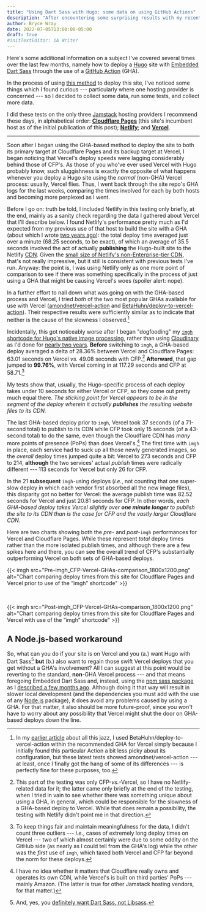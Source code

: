 ```yaml
---
title: "Using Dart Sass with Hugo: some data on using GitHub Actions"
description: "After encountering some surprising results with my recently described GHA-based method, I decided to do the math."
author: Bryce Wray
date: 2022-07-05T13:00:00-05:00
draft: true
#initTextEditor: iA Writer
---
```


Here's some additional information on a subject I've covered several times over the last few months, namely how to deploy a [Hugo](https://gohugo.io) site with [Embedded Dart Sass](https://sass-lang.com/blog/embedded-sass-is-live) through the use of a [GitHub Action](https://github.com/features/actions) (GHA).

In the process of using [this method](/posts/2022/05/using-dart-sass-hugo-github-actions-edition/) to deploy this site, I've noticed some things which I found curious --- particularly where one hosting provider is concerned --- so I decided to collect some data, run some tests, and collect more data.

I did these tests on the only three [Jamstack](https://jamstack.org) hosting providers I recommend these days, in alphabetical order: **[Cloudflare Pages](https://pages.cloudflare.com)** (this site's incumbent host as of the initial publication of this post); **[Netlify](https://netlify.com)**; and **[Vercel](https://vercel.com)**.

----

Soon after I began using the GHA-based method to deploy the site to both its primary target at Cloudflare Pages and its backup target at Vercel, I began noticing that Vercel's deploy speeds were lagging considerably behind those of CFP's. As those of you who've ever used Vercel with Hugo probably know, such sluggishness is exactly the opposite of what happens whenever you deploy a Hugo site using the *normal* (non-GHA) Vercel process: usually, Vercel flies. Thus, I went back through the site repo's GHA logs for the last weeks, comparing the times involved for each by both hosts and becoming more perplexed as I went.

Before I go on: truth be told, I included Netlify in this testing only briefly, at the end, mainly as a sanity check regarding the data I gathered about Vercel that I'll describe below. I found Netlify's performance pretty much as I'd expected from my previous use of that host to build the site with a GHA (about which I wrote [two years ago](/posts/2020/06/o-say-can-you-ci-cd/)): the total deploy time averaged just over a minute (68.25 seconds, to be exact), of which an average of 35.5 seconds involved the act of actually **publishing** the Hugo-built site to the Netlify [CDN](https://en.wikipedia.org/wiki/Content_delivery_network). Given the [small size of Netlify's non-Enterprise-tier CDN](https://answers.netlify.com/t/is-there-a-list-of-where-netlifys-cdn-pops-are-located/855/2), that's not really impressive, but it still is consistent with previous tests I've run. Anyway: the point is, I was using Netlify only as one more point of comparison to see if there was something specifically in the process of just using a GHA that might be causing Vercel's woes (spoiler alert: nope).

In a further effort to nail down what was going on with the GHA-based process and Vercel, I tried *both* of the two most popular GHAs available for use with Vercel ([amondnet/vercel-action](https://github.com/amondnet/vercel-action) and [BetaHuhn/deploy-to-vercel-action](https://github.com/betahuhn/deploy-to-vercel-action)). Their respective results were sufficiently similar as to indicate that neither is the cause of the slowness I observed.[^BetaHuhn]

[^BetaHuhn]: In my [earlier article](/posts/2022/05/using-dart-sass-hugo-github-actions-edition/) about all this jazz, I used BetaHuhn/deploy-to-vercel-action within the recommended GHA for Vercel simply because I initially found this particular Action a bit less picky about its configuration, but these latest tests showed amondnet/vercel-action --- at least, once I finally got the hang of some of its differences --- is perfectly fine for these purposes, too.

Incidentally, this got noticeably worse after I began "dogfooding" my [`imgh` shortcode for Hugo's native image processing](/posts/2022/06/responsive-optimized-images-hugo/), rather than using [Cloudinary](https://cloudinary.com) as I'd done for [nearly two years](/posts/2020/07/transformed/). **Before** switching to `imgh`, a GHA-based deploy averaged a delta of 28.36% between Vercel and Cloudflare Pages: 63.01 seconds on Vercel *vs.* 49.08 seconds with CFP.[^noNetlify] **Afterward**, that gap jumped to **99.76%**, with Vercel coming in at 117.29 seconds and CFP at 58.71.[^outliers]

[^noNetlify]: This part of the testing was only CFP-*vs.*-Vercel, so I have no Netlify-related data for it; the latter came only briefly at the end of the testing, when I tried in vain to see whether there was something unique about using a GHA, in general, which could be responsible for the slowness of a GHA-based deploy to Vercel. While that does remain a possibility, the testing with Netlify didn't point me in that direction.

[^outliers]: To keep things fair and maintain meaningfulness for the data, I didn't count three outliers --- *i.e.*, cases of extremely long deploy times on Vercel --- two of which almost certainly were due to some oddity on the GitHub side (as nearly as I could tell from the GHA's log) while the other was the *first* use of `imgh`, which taxed both Vercel and CFP far beyond the norm for these deploys.

My tests show that, usually, the Hugo-specific process of each deploy takes under 10 seconds for either Vercel or CFP, so they come out pretty much equal there. *The sticking point for Vercel appears to be in the segment of the deploy wherein it actually **publishes** the resulting website files to its CDN.*

The last GHA-based deploy prior to `imgh`, Vercel took 37 seconds (of a 71-second total) to publish to its CDN while CFP took only 15 seconds (of a 43-second total) to do the same, even though the Cloudflare CDN has *many* more points of presence (PoPs) than does Vercel's.[^infra] The first time with `imgh` in place, each service had to suck up all those newly generated images, so the *overall* deploy times jumped quite a bit: Vercel to 273 seconds and CFP to 214, **although** the two services' actual *publish* times were radically different --- 113 seconds for Vercel but only 26 for CFP.

[^infra]: I have no idea whether it matters that Cloudflare really owns and operates its own CDN, while Vercel's is built on third parties' PoPs --- mainly Amazon. (The latter is true for other Jamstack hosting vendors, for that matter.)

In the 21 **subsequent** `imgh`-using deploys (*i.e.*, not counting that one super-slow deploy in which each vendor first absorbed all the new image files), this disparity got no better for Vercel: the average publish time was 82.52 seconds for Vercel and just 20.81 seconds for CFP. In other words, *each GHA-based deploy takes Vercel slightly over **one minute longer** to publish the site to its CDN than is the case for CFP and the vastly larger Cloudflare CDN.*

Here are two charts showing both the *pre*- and *post*-`imgh` performances for Vercel and Cloudflare Pages. While these represent *total* deploy times rather than the more isolated publish times, and although there are a few spikes here and there, you can see the overall trend of CFP's substantially outperforming Vercel on both sets of GHA-based deploys.

{{< imgh src="Pre-imgh_CFP-Vercel-GHAs-comparison_1800x1200.png"  alt="Chart comparing deploy times from this site for Cloudflare Pages and Vercel prior to use of the “imgh” shortcode" >}}

<br />

{{< imgh src="Post-imgh_CFP-Vercel-GHAs-comparison_1800x1200.png"  alt="Chart comparing deploy times from this site for Cloudflare Pages and Vercel with use of the “imgh” shortcode" >}}

## A Node.js-based workaround

So, what can you do if your site is on Vercel and you (a.) want Hugo with Dart Sass[^deprecation] **but** (b.) also want to regain those swift Vercel deploys that you get without a GHA's involvement? All I can suggest at this point would be reverting to the standard, **non**-GHA Vercel process --- and that means foregoing Embedded Dart Sass and, instead, using the [npm sass package](https://github.com/sass/sass) as I [described a few months ago](/posts/2022/03/using-dart-sass-hugo/). Although doing it that way will result in slower local development (and the dependencies you must add with the use of any [Node.js](https://nodejs.org) package), it does avoid any problems caused by using a GHA. For that matter, it also should be more future-proof, since you *won't* have to worry about any possibility that Vercel might shut the door on GHA-based deploys down the line.

[^deprecation]: And, yes, you [definitely want Dart Sass, not Libsass](https://sass-lang.com/blog/libsass-is-deprecated).
